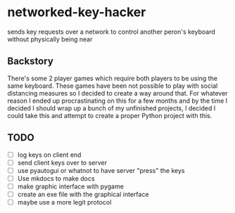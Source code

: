 # networked-key-hacker
sends key requests over a network to control another peron's keyboard without physically being near

## Backstory
There's some 2 player games which require both players to be using the same keyboard. These games have been not possible to play with social distancing measures so I decided to create a way around that. For whatever reason I ended up procrastinating on this for a few months and by the time I decided I should wrap up a bunch of my unfinished projects, I decided I could take this and attempt to create a proper Python project with this.

## TODO
- [ ] log keys on client end
- [ ] send client keys over to server
- [ ] use pyautogui or whatnot to have server "press" the keys
- [ ] Use mkdocs to make docs
- [ ] make graphic interface with pygame
- [ ] create an exe file with the graphical interface
- [ ] maybe use a more legit protocol
